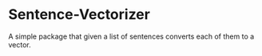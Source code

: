 # Sentence-Vectorizer
A simple package that given a list of sentences converts each of them to a vector.
